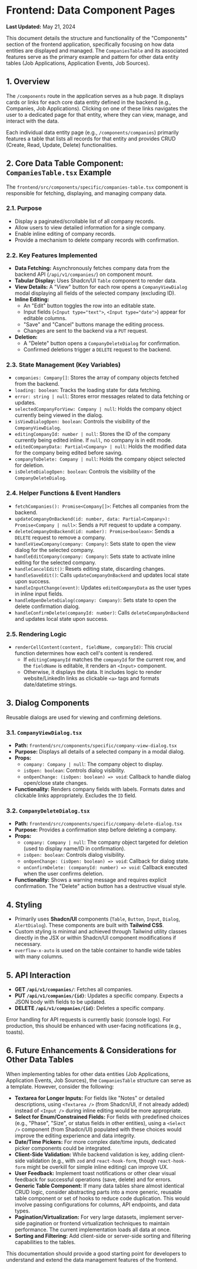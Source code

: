 # Frontend: Data Component Pages

**Last Updated:** May 21, 2024

This document details the structure and functionality of the "Components" section of the frontend application, specifically focusing on how data entities are displayed and managed. The `CompaniesTable` and its associated features serve as the primary example and pattern for other data entity tables (Job Applications, Application Events, Job Sources).

## 1. Overview

The `/components` route in the application serves as a hub page. It displays cards or links for each core data entity defined in the backend (e.g., Companies, Job Applications). Clicking on one of these links navigates the user to a dedicated page for that entity, where they can view, manage, and interact with the data.

Each individual data entity page (e.g., `/components/companies`) primarily features a table that lists all records for that entity and provides CRUD (Create, Read, Update, Delete) functionalities.

## 2. Core Data Table Component: `CompaniesTable.tsx` Example

The `frontend/src/components/specific/companies-table.tsx` component is responsible for fetching, displaying, and managing company data.

### 2.1. Purpose

-   Display a paginated/scrollable list of all company records.
-   Allow users to view detailed information for a single company.
-   Enable inline editing of company records.
-   Provide a mechanism to delete company records with confirmation.

### 2.2. Key Features Implemented

-   **Data Fetching:** Asynchronously fetches company data from the backend API (`/api/v1/companies/`) on component mount.
-   **Tabular Display:** Uses Shadcn/UI `Table` component to render data.
-   **View Details:** A "View" button for each row opens a `CompanyViewDialog` modal displaying all fields of the selected company (excluding ID).
-   **Inline Editing:**
    -   An "Edit" button toggles the row into an editable state.
    -   Input fields (`<Input type="text">`, `<Input type="date">`) appear for editable columns.
    -   "Save" and "Cancel" buttons manage the editing process.
    -   Changes are sent to the backend via a `PUT` request.
-   **Deletion:**
    -   A "Delete" button opens a `CompanyDeleteDialog` for confirmation.
    -   Confirmed deletions trigger a `DELETE` request to the backend.

### 2.3. State Management (Key Variables)

-   `companies: Company[]`: Stores the array of company objects fetched from the backend.
-   `loading: boolean`: Tracks the loading state for data fetching.
-   `error: string | null`: Stores error messages related to data fetching or updates.
-   `selectedCompanyForView: Company | null`: Holds the company object currently being viewed in the dialog.
-   `isViewDialogOpen: boolean`: Controls the visibility of the `CompanyViewDialog`.
-   `editingCompanyId: number | null`: Stores the ID of the company currently being edited inline. If `null`, no company is in edit mode.
-   `editedCompanyData: Partial<Company> | null`: Holds the modified data for the company being edited before saving.
-   `companyToDelete: Company | null`: Holds the company object selected for deletion.
-   `isDeleteDialogOpen: boolean`: Controls the visibility of the `CompanyDeleteDialog`.

### 2.4. Helper Functions & Event Handlers

-   `fetchCompanies(): Promise<Company[]>`: Fetches all companies from the backend.
-   `updateCompanyOnBackend(id: number, data: Partial<Company>): Promise<Company | null>`: Sends a `PUT` request to update a company.
-   `deleteCompanyOnBackend(id: number): Promise<boolean>`: Sends a `DELETE` request to remove a company.
-   `handleViewCompany(company: Company)`: Sets state to open the view dialog for the selected company.
-   `handleEditCompany(company: Company)`: Sets state to activate inline editing for the selected company.
-   `handleCancelEdit()`: Resets editing state, discarding changes.
-   `handleSaveEdit()`: Calls `updateCompanyOnBackend` and updates local state upon success.
-   `handleInputChange(event)`: Updates `editedCompanyData` as the user types in inline input fields.
-   `handleOpenDeleteDialog(company: Company)`: Sets state to open the delete confirmation dialog.
-   `handleConfirmDelete(companyId: number)`: Calls `deleteCompanyOnBackend` and updates local state upon success.

### 2.5. Rendering Logic

-   `renderCellContent(content, fieldName, companyId)`: This crucial function determines how each cell's content is rendered.
    -   If `editingCompanyId` matches the `companyId` for the current row, and the `fieldName` is editable, it renders an `<Input>` component.
    -   Otherwise, it displays the data. It includes logic to render website/LinkedIn links as clickable `<a>` tags and formats date/datetime strings.

## 3. Dialog Components

Reusable dialogs are used for viewing and confirming deletions.

### 3.1. `CompanyViewDialog.tsx`

-   **Path:** `frontend/src/components/specific/company-view-dialog.tsx`
-   **Purpose:** Displays all details of a selected company in a modal dialog.
-   **Props:**
    -   `company: Company | null`: The company object to display.
    -   `isOpen: boolean`: Controls dialog visibility.
    -   `onOpenChange: (isOpen: boolean) => void`: Callback to handle dialog open/close state changes.
-   **Functionality:** Renders company fields with labels. Formats dates and clickable links appropriately. Excludes the `ID` field.

### 3.2. `CompanyDeleteDialog.tsx`

-   **Path:** `frontend/src/components/specific/company-delete-dialog.tsx`
-   **Purpose:** Provides a confirmation step before deleting a company.
-   **Props:**
    -   `company: Company | null`: The company object targeted for deletion (used to display name/ID in confirmation).
    -   `isOpen: boolean`: Controls dialog visibility.
    -   `onOpenChange: (isOpen: boolean) => void`: Callback for dialog state.
    -   `onConfirmDelete: (companyId: number) => void`: Callback executed when the user confirms deletion.
-   **Functionality:** Shows a warning message and requires explicit confirmation. The "Delete" action button has a destructive visual style.

## 4. Styling

-   Primarily uses **Shadcn/UI** components (`Table`, `Button`, `Input`, `Dialog`, `AlertDialog`). These components are built with **Tailwind CSS**.
-   Custom styling is minimal and achieved through Tailwind utility classes directly in the JSX or within Shadcn/UI component modifications if necessary.
-   `overflow-x-auto` is used on the table container to handle wide tables with many columns.

## 5. API Interaction

-   **GET `/api/v1/companies/`**: Fetches all companies.
-   **PUT `/api/v1/companies/{id}`**: Updates a specific company. Expects a JSON body with fields to be updated.
-   **DELETE `/api/v1/companies/{id}`**: Deletes a specific company.

Error handling for API requests is currently basic (console logs). For production, this should be enhanced with user-facing notifications (e.g., toasts).

## 6. Future Enhancements & Considerations for Other Data Tables

When implementing tables for other data entities (Job Applications, Application Events, Job Sources), the `CompaniesTable` structure can serve as a template. However, consider the following:

-   **Textarea for Longer Inputs:** For fields like "Notes" or detailed descriptions, using `<Textarea />` (from Shadcn/UI, if not already added) instead of `<Input />` during inline editing would be more appropriate.
-   **Select for Enum/Constrained Fields:** For fields with predefined choices (e.g., "Phase", "Size", or status fields in other entities), using a `<Select />` component (from Shadcn/UI) populated with these choices would improve the editing experience and data integrity.
-   **Date/Time Pickers:** For more complex date/time inputs, dedicated picker components could be integrated.
-   **Client-Side Validation:** While backend validation is key, adding client-side validation (e.g., with `zod` and `react-hook-form`, though `react-hook-form` might be overkill for simple inline editing) can improve UX.
-   **User Feedback:** Implement toast notifications or other clear visual feedback for successful operations (save, delete) and for errors.
-   **Generic Table Component:** If many data tables share almost identical CRUD logic, consider abstracting parts into a more generic, reusable table component or set of hooks to reduce code duplication. This would involve passing configurations for columns, API endpoints, and data types.
-   **Pagination/Virtualization:** For very large datasets, implement server-side pagination or frontend virtualization techniques to maintain performance. The current implementation loads all data at once.
-   **Sorting and Filtering:** Add client-side or server-side sorting and filtering capabilities to the tables.

This documentation should provide a good starting point for developers to understand and extend the data management features of the frontend. 